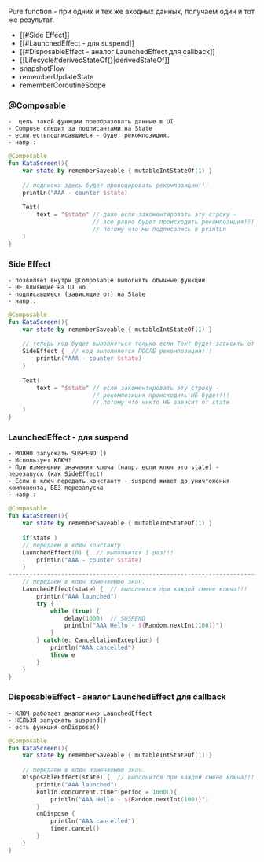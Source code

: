 
Pure function  -  при одних и тех же входных данных, получаем один и тот же результат.

- [[#Side Effect]]
- [[#LaunchedEffect - для suspend]]
- [[#DisposableEffect - аналог LaunchedEffect для callback]]
- [[Lifecycle#derivedStateOf{}|derivedStateOf]]
- snapshotFlow
- rememberUpdateState
- rememberCoroutineScope

### @Composable 
	-  цель такой функции преобразовать данные в UI
	- Compose следит за подписантами на State
	- если естьподписавшиеся - будет рекомпозиция.
	- напр.:
```kotlin
@Composable
fun KataScreen(){
	var state by rememberSaveable { mutableIntStateOf(1) }
	
	// подписка здесь будет провоцировать рекомпозицию!!!
	printLn("AAA - counter $state)
	
	Text(
		text = "$state" // даже если закоментировать эту строку - 
						// все равно будет происходить рекомпозиция!!!
						// потому что мы подписались в printLn
	)
}
```

### Side Effect  
	- позволяет внутри @Composable выполнять обычные функции:
	- НЕ влияющие на UI но 
	- подписавшиеся (зависящие от) на State 
	- напр.:
```kotlin
@Composable
fun KataScreen(){
	var state by rememberSaveable { mutableIntStateOf(1) }
	
	// теперь код будет выполняться только если Text будет зависить от state!!!
	SideEffect {  // код выполняется ПОСЛЕ рекомпозиции!!!
		printLn("AAA - counter $state)
	}
	
	Text(
		text = "$state" // если закоментировать эту строку - 
						// рекомпозиция происходить НЕ будет!!!
						// потому что никто НЕ зависит от state
	)
}
```

### LaunchedEffect  -   для suspend
	- МОЖНО запускать SUSPEND ()
	- Использует КЛЮЧ! 
	- При изменении значения ключа (напр. если ключ это state) - перезапуск (как SideEffect)
	- Если в ключ передать константу - suspend живет до уничтожения компонента, БЕЗ перезапуска
	- напр.:
```kotlin
@Composable
fun KataScreen(){
	var state by rememberSaveable { mutableIntStateOf(1) }
	
	if(state )
	// передаем в ключ константу
	LaunchedEffect(0) {  // выполнится 1 раз!!!
		printLn("AAA - counter $state)
	}
---------------------------------------------------------------------------------
	// передаем в ключ изменяемое знач.
	LaunchedEffect(state) {  // выполнится при каждой смене ключа!!!
		printLn("AAA launched")
		try {
			while (true) {
				delay(1000)  // SUSPEND
				println("AAA Hello - ${Random.nextInt(100)}")
			}
		} catch(e: CancellationException) {
			println("AAA cancelled")
			throw e
		}
	}
}
```

### DisposableEffect  -  аналог LaunchedEffect для callback
	- КЛЮЧ работает аналогично LaunchedEffect
	- НЕЛЬЗЯ запускать suspend()
	- есть функция onDispose()
```kotlin
@Composable
fun KataScreen(){
	var state by rememberSaveable { mutableIntStateOf(1) }
	
	// передаем в ключ изменяемое знач.
	DisposableEffect(state) {  // выполнится при каждой смене ключа!!!
		printLn("AAA launched")
		kotlin.concurrent.timer(period = 1000L){
			println("AAA Hello - ${Random.nextInt(100)}")
		}
		onDispose {
			println("AAA cancelled")
			timer.cancel()
		}
	}
}
```